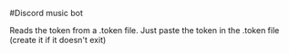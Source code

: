 #Discord music bot

Reads the token from a .token file.
Just paste the token in the .token file (create it if it doesn't exit)